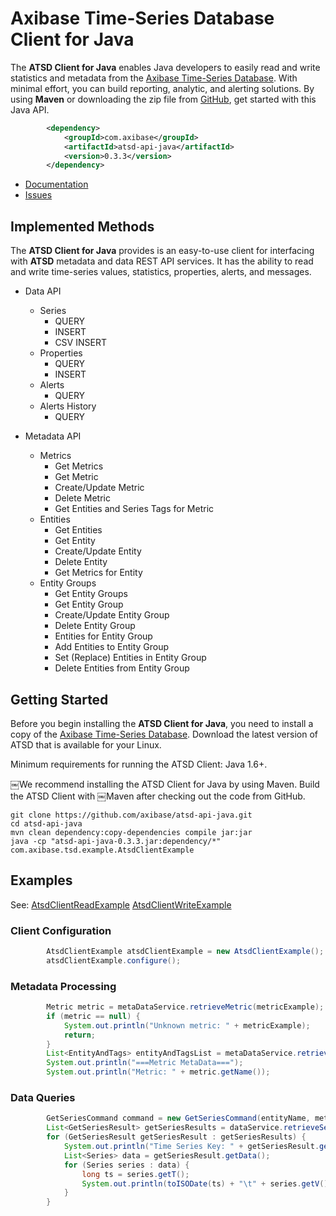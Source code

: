 # Axibase Time-Series Database Client for Java

The **ATSD Client for Java** enables Java developers to easily read and write statistics and metadata from the
[Axibase Time-Series Database][atsd]. With minimal effort, you can build reporting, analytic, and alerting solutions.
By using **Maven** or downloading the zip file from [GitHub][atsd-zip], get started with this Java API.

```xml
        <dependency>
            <groupId>com.axibase</groupId>
            <artifactId>atsd-api-java</artifactId>
            <version>0.3.3</version>
        </dependency>
```

* [Documentation][atsd-api]
* [Issues][atsd-issues]

## Implemented Methods

The **ATSD Client for Java** provides is an easy-to-use client for interfacing with **ATSD** metadata and data REST API services.
It has the ability to read and write time-series values, statistics, properties, alerts, and messages.

- Data API
    - Series
        - QUERY
        - INSERT
        - CSV INSERT
    - Properties
        - QUERY
        - INSERT
    - Alerts
        - QUERY
    - Alerts History
        - QUERY

- Metadata API
    - Metrics
        - Get Metrics
        - Get Metric
        - Create/Update Metric
        - Delete Metric
        - Get Entities and Series Tags for Metric
    - Entities
        - Get Entities
        - Get Entity
        - Create/Update Entity
        - Delete Entity
        - Get Metrics for Entity
    - Entity Groups
        - Get Entity Groups
        - Get Entity Group
        - Create/Update Entity Group
        - Delete Entity Group
        - Entities for Entity Group
        - Add Entities to Entity Group
        - Set (Replace) Entities in Entity Group
        - Delete Entities from Entity Group


## Getting Started
Before you begin installing the **ATSD Client for Java**, you need to install a copy of the [Axibase Time-Series Database][atsd].
Download the latest version of ATSD that is available for your Linux.

Minimum requirements for running the ATSD Client: Java 1.6+.

￼We recommend installing the ATSD Client for Java by using Maven. Build the ATSD Client with
￼Maven after checking out the code from GitHub.

```
git clone https://github.com/axibase/atsd-api-java.git
cd atsd-api-java
mvn clean dependency:copy-dependencies compile jar:jar
java -cp "atsd-api-java-0.3.3.jar:dependency/*" com.axibase.tsd.example.AtsdClientExample
```

## Examples

See:
[AtsdClientReadExample][atsd-read-example] [AtsdClientWriteExample][atsd-write-example]

### Client Configuration
```java
        AtsdClientExample atsdClientExample = new AtsdClientExample();
        atsdClientExample.configure();
```

### Metadata Processing
```java
        Metric metric = metaDataService.retrieveMetric(metricExample);
        if (metric == null) {
            System.out.println("Unknown metric: " + metricExample);
            return;
        }
        List<EntityAndTags> entityAndTagsList = metaDataService.retrieveEntityAndTags(metric.getName(), null);
        System.out.println("===Metric MetaData===");
        System.out.println("Metric: " + metric.getName());
```

### Data Queries
```java
        GetSeriesCommand command = new GetSeriesCommand(entityName, metric.getName(), tags);
        List<GetSeriesResult> getSeriesResults = dataService.retrieveSeries(new Interval(1, IntervalUnit.MINUTE), 10, command);
        for (GetSeriesResult getSeriesResult : getSeriesResults) {
            System.out.println("Time Series Key: " + getSeriesResult.getTimeSeriesKey());
            List<Series> data = getSeriesResult.getData();
            for (Series series : data) {
                long ts = series.getT();
                System.out.println(toISODate(ts) + "\t" + series.getV());
            }
        }
```


[atsd]:https://axibase.com/products/axibase-time-series-database/
[atsd-api]:https://axibase.com/products/axibase-time-series-database/reading-data/java/
[atsd-zip]:https://github.com/axibase/atsd-api-java/releases/download/0.3.3/atsd-api-java-0.3.3-bin.zip
[atsd-issues]:https://www.axibase.com/support.htm
[atsd-read-example]:https://github.com/axibase/atsd-api-java/blob/master/src/main/java/com/axibase/tsd/example/AtsdClientReadExample.java
[atsd-write-example]:https://github.com/axibase/atsd-api-java/blob/master/src/main/java/com/axibase/tsd/example/AtsdClientWriteExample.java